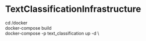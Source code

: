 # TextClassificationInfrastructure


cd /docker \
docker-compose build \
docker-compose -p text_classification up -d \
